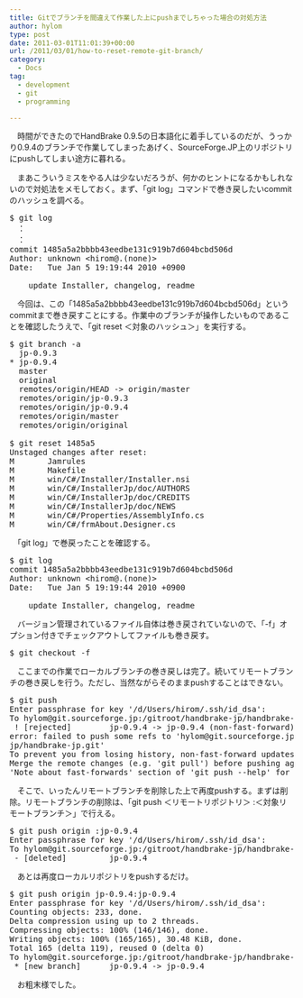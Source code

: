 ```yaml
---
title: Gitでブランチを間違えて作業した上にpushまでしちゃった場合の対処方法
author: hylom
type: post
date: 2011-03-01T11:01:39+00:00
url: /2011/03/01/how-to-reset-remote-git-branch/
category:
  - Docs
tag:
  - development
  - git
  - programming

---
```

　時間ができたのでHandBrake 0.9.5の日本語化に着手しているのだが、うっかり0.9.4のブランチで作業してしまったあげく、SourceForge.JP上のリポジトリにpushしてしまい途方に暮れる。

　まあこういうミスをやる人は少ないだろうが、何かのヒントになるかもしれないので対処法をメモしておく。まず、「git log」コマンドで巻き戻したいcommitのハッシュを調べる。

<pre>$ git log
　：
　：
commit 1485a5a2bbbb43eedbe131c919b7d604bcbd506d
Author: unknown &lt;hirom@.(none)>
Date:   Tue Jan 5 19:19:44 2010 +0900

    update Installer, changelog, readme
</pre>

　今回は、この「1485a5a2bbbb43eedbe131c919b7d604bcbd506d」というcommitまで巻き戻すことにする。作業中のブランチが操作したいものであることを確認したうえで、「git reset ＜対象のハッシュ＞」を実行する。

<pre>$ git branch -a
  jp-0.9.3
* jp-0.9.4
  master
  original
  remotes/origin/HEAD -> origin/master
  remotes/origin/jp-0.9.3
  remotes/origin/jp-0.9.4
  remotes/origin/master
  remotes/origin/original

$ git reset 1485a5
Unstaged changes after reset:
M       Jamrules
M       Makefile
M       win/C#/Installer/Installer.nsi
M       win/C#/InstallerJp/doc/AUTHORS
M       win/C#/InstallerJp/doc/CREDITS
M       win/C#/InstallerJp/doc/NEWS
M       win/C#/Properties/AssemblyInfo.cs
M       win/C#/frmAbout.Designer.cs
</pre>

　「git log」で巻戻ったことを確認する。

<pre>$ git log
commit 1485a5a2bbbb43eedbe131c919b7d604bcbd506d
Author: unknown &lt;hirom@.(none)>
Date:   Tue Jan 5 19:19:44 2010 +0900

    update Installer, changelog, readme
</pre>

　バージョン管理されているファイル自体は巻き戻されていないので、「-f」オプション付きでチェックアウトしてファイルも巻き戻す。

<pre>$ git checkout -f
</pre>

　ここまでの作業でローカルブランチの巻き戻しは完了。続いてリモートブランチの巻き戻しを行う。ただし、当然ながらそのままpushすることはできない。

<pre>$ git push
Enter passphrase for key '/d/Users/hirom/.ssh/id_dsa':
To hylom@git.sourceforge.jp:/gitroot/handbrake-jp/handbrake-jp.git
 ! [rejected]        jp-0.9.4 -> jp-0.9.4 (non-fast-forward)
error: failed to push some refs to 'hylom@git.sourceforge.jp:/gitroot/handbrake-
jp/handbrake-jp.git'
To prevent you from losing history, non-fast-forward updates were rejected
Merge the remote changes (e.g. 'git pull') before pushing again.  See the
'Note about fast-forwards' section of 'git push --help' for details.
</pre>

　そこで、いったんリモートブランチを削除した上で再度pushする。まずは削除。リモートブランチの削除は、「git push ＜リモートリポジトリ＞ :＜対象リモートブランチ＞」で行える。

<pre>$ git push origin :jp-0.9.4
Enter passphrase for key '/d/Users/hirom/.ssh/id_dsa':
To hylom@git.sourceforge.jp:/gitroot/handbrake-jp/handbrake-jp.git
 - [deleted]         jp-0.9.4
</pre>

　あとは再度ローカルリポジトリをpushするだけ。

<pre>$ git push origin jp-0.9.4:jp-0.9.4
Enter passphrase for key '/d/Users/hirom/.ssh/id_dsa':
Counting objects: 233, done.
Delta compression using up to 2 threads.
Compressing objects: 100% (146/146), done.
Writing objects: 100% (165/165), 30.48 KiB, done.
Total 165 (delta 119), reused 0 (delta 0)
To hylom@git.sourceforge.jp:/gitroot/handbrake-jp/handbrake-jp.git
 * [new branch]      jp-0.9.4 -> jp-0.9.4
</pre>

　お粗末様でした。
